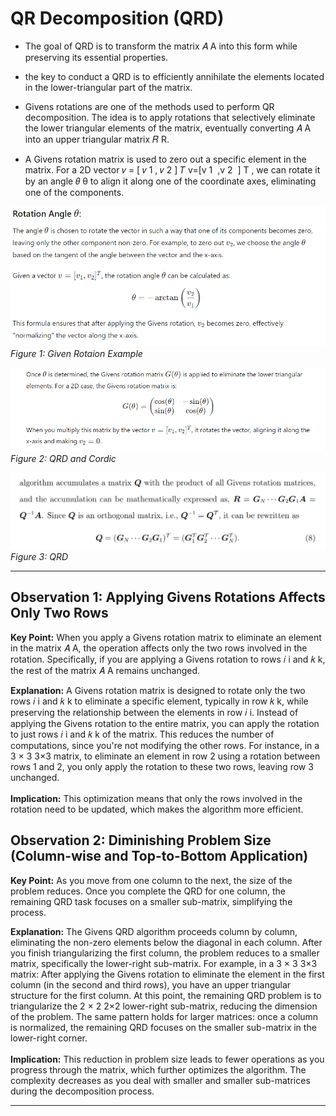 # QR Decomposition (QRD)
- The goal of QRD is to transform the matrix 
𝐴
A into this form while preserving its essential properties.

- the key to conduct a QRD is to
efficiently annihilate the elements located in the lower-triangular part of the matrix.

- Givens rotations are one of the methods used to perform QR decomposition. The idea is to apply rotations that selectively eliminate the lower triangular elements of the matrix, eventually converting 
𝐴
A into an upper triangular matrix 
𝑅
R.

- A Givens rotation matrix is used to zero out a specific element in the matrix. For a 2D vector 
𝑣
=
[
𝑣
1
,
𝑣
2
]
𝑇
v=[v 
1
​
 ,v 
2
​
 ] 
T
 , we can rotate it by an angle 
𝜃
θ to align it along one of the coordinate axes, eliminating one of the components.

![Alt text](./Images/Given%20Rotation.PNG)<br>
*Figure 1: Given Rotaion Example*

![Alt text](./Images/QRD&Cordic.PNG)<br>
*Figure 2: QRD and Cordic*

![Alt text](./Images/QRD.PNG)<br>
*Figure 3: QRD*

---

## Observation 1: Applying Givens Rotations Affects Only Two Rows
**Key Point:** When you apply a Givens rotation matrix to eliminate an element in the matrix 
𝐴
A, the operation affects only the two rows involved in the rotation. Specifically, if you are applying a Givens rotation to rows 
𝑖
i and 
𝑘
k, the rest of the matrix 
𝐴
A remains unchanged.

**Explanation:**
A Givens rotation matrix is designed to rotate only the two rows 
𝑖
i and 
𝑘
k to eliminate a specific element, typically in row 
𝑘
k, while preserving the relationship between the elements in row 
𝑖
i.
Instead of applying the Givens rotation to the entire matrix, you can apply the rotation to just rows 
𝑖
i and 
𝑘
k of the matrix. This reduces the number of computations, since you're not modifying the other rows.
For instance, in a 
3
×
3
3×3 matrix, to eliminate an element in row 2 using a rotation between rows 1 and 2, you only apply the rotation to these two rows, leaving row 3 unchanged.<br><br>
**Implication:** This optimization means that only the rows involved in the rotation need to be updated, which makes the algorithm more efficient.

## Observation 2: Diminishing Problem Size (Column-wise and Top-to-Bottom Application)
**Key Point:** As you move from one column to the next, the size of the problem reduces. Once you complete the QRD for one column, the remaining QRD task focuses on a smaller sub-matrix, simplifying the process.

**Explanation:**
The Givens QRD algorithm proceeds column by column, eliminating the non-zero elements below the diagonal in each column. After you finish triangularizing the first column, the problem reduces to a smaller matrix, specifically the lower-right sub-matrix.
For example, in a 
3
×
3
3×3 matrix:
After applying the Givens rotation to eliminate the element in the first column (in the second and third rows), you have an upper triangular structure for the first column.
At this point, the remaining QRD problem is to triangularize the 
2
×
2
2×2 lower-right sub-matrix, reducing the dimension of the problem.
The same pattern holds for larger matrices: once a column is normalized, the remaining QRD focuses on the smaller sub-matrix in the lower-right corner.<br><br>
**Implication:** This reduction in problem size leads to fewer operations as you progress through the matrix, which further optimizes the algorithm. The complexity decreases as you deal with smaller and smaller sub-matrices during the decomposition process.

---
